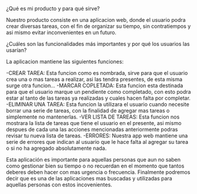 ¿Qué es mi producto y para qué sirve?

Nuestro producto consiste en una aplicacion web, donde el usuario podra crear diversas tareas, con el fin de organizar su tiempo, sin contratiempos y asi mismo evitar inconvenientes en un futuro.

¿Cuáles son las funcionalidades más importantes y por qué los usuarios las usarían?

La aplicacion mantiene las siguientes funciones:

-CREAR TAREA: Esta funcion como es nombrada, sirve para que el usuario crea una o mas tareas a realizar, asi las tendra presentes, de esta misma surge otra funcion...
-MARCAR COPLETADA: Esta funcion esta destinada para que el usuario marque un pendiente como completado, con esto podra estar al tanto de las tareas ya realizadas y cuales hacen falta por completar.
-ELIMINAR UNA TAREA: Esta funcion la utilizara el usuario cuando necesite borrar una serie de tareas, con la finalidad de agregar mas tareas o simplemente no mantenerlas.
-VER LISTA DE TAREAS: Esta funcion nos mostrara la lista de tareas que tiene el usuario en el presente, asi mismo despues de cada una las acciones mencionadas anteriormente podras revisar tu nueva lista de tareas.
-ERRORES: Nuestra app web mantiene una serie de errores que indican al usuario que le hace falta al agregar su tarea o si no ha agregado absolutamente nada.

Esta aplicación es importante para aquellas personas que aun no saben como gestionar bien su tiempo o no recuerdan en el momento que tantos deberes deben hacer con mas urgencia o frecuencia. Finalmente podremos decir que es una de las aplicaciones mas buscadas y utilizadas para aquellas personas con estos incovenientes.
